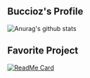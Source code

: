 ## Buccioz's Profile

![Anurag's github stats](https://github-readme-stats.vercel.app/api?username=Buccioz&show_icons=true&theme=dracula)

## Favorite Project
[![ReadMe Card](https://github-readme-stats.vercel.app/api/pin/?username=Buccioz&repo=TwinDeal&theme=dracula)](https://github.com/Buccioz/ARP-Poisonerx)


